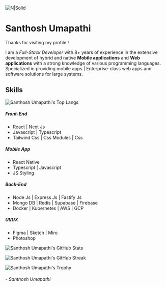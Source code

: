 ![N|Solid](https://drive.google.com/uc?export=view&id=1aFT5F0ePb-mk9C2rwBBPhBqYQcLNdGaJ)

# Santhosh Umapathi
Thanks for visiting my profile !

I am a _Full-Stack Developer_ with 8+ years of experience in the extensive development of hybrid and native **Mobile applications** and **Web applications** with a strong knowledge of various programming languages. Specialized in providing mobile apps | Enterprise-class web apps and software solutions for large systems.

## Skills
![Santhosh Umapathi's Top Langs](https://github-readme-stats.vercel.app/api/top-langs/?username=santhosh-umapathi&layout=compact&theme=react)

##### Front-End
- React | Next Js
- Javascript | Typescript
- Tailwind Css | Css Modules | Css 

##### Mobile App
- React Native
- Typescript | Javascript
- JS Styling

##### Back-End
- Node Js | Express Js | Fastify Js
- Mongo DB | Redis | Supabase | Firebase
- Docker | Kubernetes | AWS | GCP

##### UI/UX
- Figma | Sketch | Miro
- Photoshop

![Santhosh Umapathi's GitHub Stats](https://github-readme-stats.vercel.app/api?username=santhosh-umapathi&show_icons=true&theme=react)

![Santhosh Umapathi's GitHub Streak](http://github-readme-streak-stats.herokuapp.com?user=santhosh-umapathi&theme=react&hide_border=true)

![Santhosh Umapathi's Trophy](https://github-profile-trophy.vercel.app/?username=santhosh-umapathi&no-frame=true&theme=darkhub)


###### - Santhosh Umapathi

